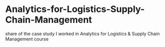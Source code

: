 # Analytics-for-Logistics-Supply-Chain-Management
share of the case study I worked in Analytics for Logistics &amp; Supply Chain Management course
